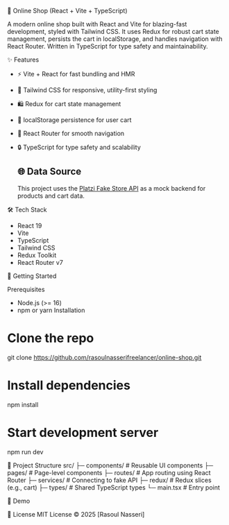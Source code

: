 🛒 Online Shop (React + Vite + TypeScript)

A modern online shop built with React and Vite for blazing-fast development, styled with Tailwind CSS. It uses Redux for robust cart state management, persists the cart in localStorage, and handles navigation with React Router. Written in TypeScript for type safety and maintainability.

✨ Features

- ⚡ Vite + React for fast bundling and HMR
- 🎨 Tailwind CSS for responsive, utility-first styling
- 🛍️ Redux for cart state management
- 💾 localStorage persistence for user cart
- 🔀 React Router for smooth navigation
- 🔒 TypeScript for type safety and scalability

  ## 🌐 Data Source

  This project uses the [Platzi Fake Store API](https://fakeapi.platzi.com/) as a mock backend for products and cart data.

🛠️ Tech Stack

- React 19
- Vite
- TypeScript
- Tailwind CSS
- Redux Toolkit
- React Router v7

🚀 Getting Started

Prerequisites

- Node.js (>= 16)
- npm or yarn
  Installation

# Clone the repo

git clone https://github.com/rasoulnasserifreelancer/online-shop.git

# Install dependencies

npm install

# Start development server

npm run dev

📂 Project Structure
src/
├─ components/ # Reusable UI components
├─ pages/ # Page-level components
├─ routes/ # App routing using React Router
├─ services/ # Connecting to fake API
├─ redux/ # Redux slices (e.g., cart)
├─ types/ # Shared TypeScript types
└─ main.tsx # Entry point

📸 Demo


📜 License
MIT License © 2025 [Rasoul Nasseri]

